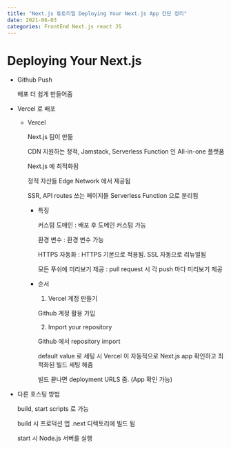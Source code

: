 ```yaml
---
title: "Next.js 튜토리얼 Deploying Your Next.js App 간단 정리"
date: 2021-06-03
categories: FrontEnd Next.js react JS
---
```


# Deploying Your Next.js

- Github Push

  배포 더 쉽게 만들어줌

- Vercel 로 배포

  - Vercel

    Next.js 팀이 만듦

    CDN 지원하는 정적, Jamstack, Serverless Function 인 All-in-one 플랫폼

    Next.js 에 최적화됨

    정적 자산들 Edge Network 에서 제공됨

    SSR, API routes 쓰는 페이지들 Serverless Function 으로 분리됨

    - 특징

      커스텀 도매인 : 배포 후 도메인 커스텀 가능

      환경 변수 : 환경 변수 가능

      HTTPS 자동화 : HTTPS 기본으로 적용됨. SSL 자동으로 리뉴얼됨

      모든 푸쉬에 미리보기 제공 : pull request 시 각 push 마다 미리보기 제공

    - 순서

      1. Vercel 계정 만들기

      Github 계정 활용 가입

      2. Import your repository

      Github 에서 repository import

      default value 로 세팅 시 Vercel 이 자동적으로 Next.js app 확인하고 최적화된 빌드 세팅 해줌

      빌드 끝나면 deployment URLS 줌. (App 확인 가능)

- 다른 호스팅 방법

  build, start scripts 로 가능

  build 시 프로덕션 앱 .next 디렉토리에 빌드 됨

  start 시 Node.js 서버를 실행
